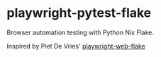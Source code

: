 # playwright-pytest-flake
Browser automation testing with Python Nix Flake.

Inspired by Piet De Vries' [playwright-web-flake](https://github.com/pietdevries94/playwright-web-flake)
